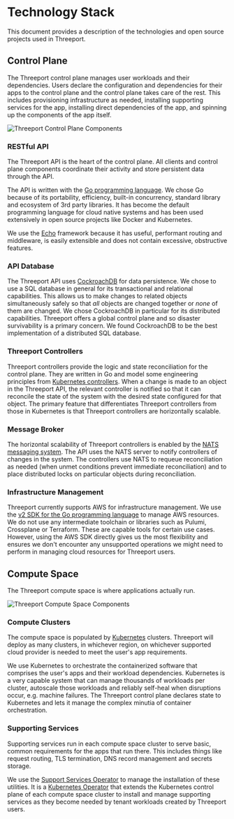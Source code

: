# Technology Stack

This document provides a description of the technologies and open source
projects used in Threeport.

## Control Plane

The Threeport control plane manages user workloads and their dependencies.
Users declare the configuration and dependencies for their apps to the control
plane and the control plane takes care of the rest.  This includes provisioning
infrastructure as needed, installing supporting services for the app, installing
direct dependencies of the app, and spinning up the components of the app
itself.

![Threeport Control Plane
Components](../img/ThreeportControlPlaneComponents.png)

### RESTful API

The Threeport API is the heart of the control plane.  All clients and control
plane components coordinate their activity and store persistent data through the
API.

The API is written with the [Go programming
language](https://golang.google.cn/).  We chose Go because of its portability,
efficiency, built-in concurrency, standard library and ecosystem of 3rd party
libraries.  It has become the default programming language for cloud native
systems and has been used extensively in open source projects like Docker and
Kubernetes.

We use the [Echo](https://echo.labstack.com/) framework because it has useful,
performant routing and middleware, is easily extensible and does not contain
excessive, obstructive features.

### API Database

The Threeport API uses [CockroachDB](https://github.com/cockroachdb/cockroach)
for data persistence.  We chose to use a SQL database in general for its
transactional and relational capabilities.  This allows us to make changes to
related objects simultaneously safely so that *all* objects are changed together
or *none* of them are changed.  We chose CockroachDB in particular for its
distributed capabilities.  Threeport offers a global control plane and so
disaster survivability is a primary concern.  We found CockroachDB to be the
best implementation of a distributed SQL database.

### Threeport Controllers

Threeport controllers provide the logic and state reconciliation for the control
plane. They are written in Go and model some engineering principles from
[Kubernetes
controllers](https://kubernetes.io/docs/concepts/architecture/controller/).
When a change is made to an object in the Threeport API, the relevant controller
is notified so that it can reconcile the state of the system with the desired
state configured for that object.  The primary feature that differentiates
Threeport controllers from those in Kubernetes is that Threeport controllers are
horizontally scalable.

### Message Broker

The horizontal scalability of Threeport controllers is enabled by the [NATS
messaging system](https://github.com/nats-io/nats-server).  The API uses the
NATS server to notify controllers of changes in the system.  The controllers use
NATS to requeue reconciliation as needed (when unmet conditions prevent
immediate reconciliation) and to place distributed locks on particular objects
during reconciliation.

### Infrastructure Management

Threeport currently supports AWS for infrastructure management.  We use the [v2
SDK for the Go programming language](https://github.com/aws/aws-sdk-go-v2) to
manage AWS resources.  We do not use any intermediate toolchain or libraries
such as Pulumi, Crossplane or Terraform.  These are capable tools for certain
use cases.  However, using the AWS SDK directly gives us the most flexibility
and ensures we don't encounter any unsupported operations we might need to
perform in managing cloud resources for Threeport users.

## Compute Space

The Threeport compute space is where applications actually run.

![Threeport Compute Space
Components](../img/ThreeportComputeSpaceComponents.png)

### Compute Clusters

The compute space is populated by
[Kubernetes](https://github.com/kubernetes/kubernetes/) clusters.  Threeport
will deploy as many clusters, in whichever region, on whichever supported cloud
provider is needed to meet the user's app requirements.

We use Kubernetes to orchestrate the containerized software that comprises the
user's apps and their workload dependencies.  Kubernetes is a very capable
system that can manage thousands of workloads per cluster, autoscale those
workloads and reliably self-heal when disruptions occur, e.g. machine failures.
The Threeport control plane declares state to Kubernetes and lets it manage the
complex minutia of container orchestration.

### Supporting Services

Supporting services run in each compute space cluster to serve basic, common
requirements for the apps that run there.  This includes things like request
routing, TLS termination, DNS record management and secrets storage.

We use the [Support Services
Operator](https://github.com/nukleros/support-services-operator) to manage the
installation of these utilities.  It is a [Kubernetes
Operator](https://kubernetes.io/docs/concepts/extend-kubernetes/operator/) that
extends the Kubernetes control plane of each compute space cluster to install
and manage supporting services as they become needed by tenant workloads created
by Threeport users.

